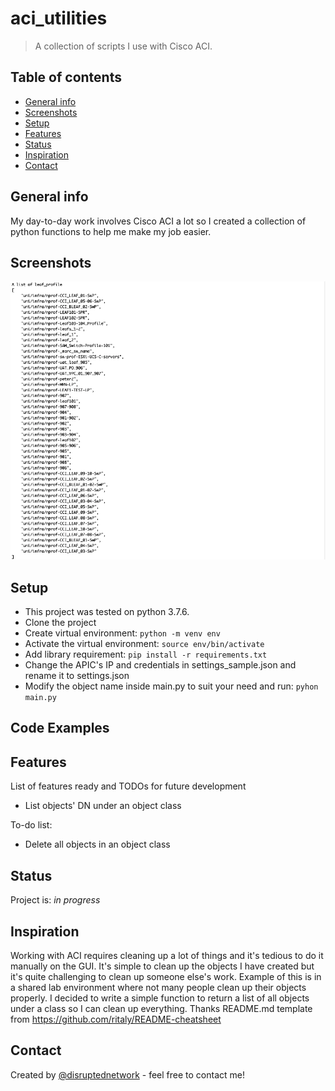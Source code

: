 # aci_utilities
> A collection of scripts I use with Cisco ACI.

## Table of contents
* [General info](#general-info)
* [Screenshots](#screenshots)
* [Setup](#setup)
* [Features](#features)
* [Status](#status)
* [Inspiration](#inspiration)
* [Contact](#contact)

## General info
My day-to-day work involves Cisco ACI a lot so I created a collection of python functions to help me make my job easier.

## Screenshots
![Example screenshot](./img/aci_operation_screenshot1.png)

## Setup
* This project was tested on python 3.7.6.
* Clone the project
* Create virtual environment: `python -m venv env`
* Activate the virtual environment: `source env/bin/activate`
* Add library requirement: `pip install -r requirements.txt`
* Change the APIC's IP and credentials in settings_sample.json and rename it to settings.json
* Modify the object name inside main.py to suit your need and run: `pyhon main.py`

## Code Examples

## Features
List of features ready and TODOs for future development
* List objects' DN under an object class

To-do list:
* Delete all objects in an object class

## Status
Project is: _in progress_

## Inspiration
Working with ACI requires cleaning up a lot of things and it's tedious to do it manually on the GUI. It's simple to clean up the objects I have created but it's quite challenging to clean up someone else's work. Example of this is in a shared lab environment where not many people clean up their objects properly. I decided to write a simple function to return a list of all objects under a class so I can clean up everything. 
Thanks README.md template from https://github.com/ritaly/README-cheatsheet

## Contact
Created by [@disruptednetwork](https://github.com/disruptednetwork) - feel free to contact me!
